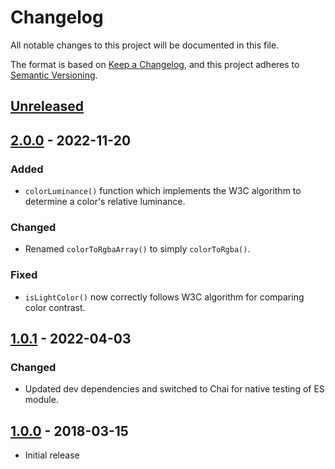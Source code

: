 # Changelog
All notable changes to this project will be documented in this file.

The format is based on [Keep a Changelog](https://keepachangelog.com/en/1.0.0/),
and this project adheres to [Semantic Versioning](https://semver.org/spec/v2.0.0.html).

## [Unreleased]


## [2.0.0] - 2022-11-20
### Added
- `colorLuminance()` function which implements the W3C algorithm to determine a color's relative luminance.

### Changed
- Renamed `colorToRgbaArray()` to simply `colorToRgba()`.

### Fixed
- `isLightColor()` now correctly follows W3C algorithm for comparing color contrast.


## [1.0.1] - 2022-04-03
### Changed
- Updated dev dependencies and switched to Chai for native testing of ES module.


## [1.0.0] - 2018-03-15
- Initial release

[Unreleased]: https://github.com/theodorejb/color-detect/compare/v2.0.0...HEAD
[2.0.0]: https://github.com/theodorejb/color-detect/compare/v1.0.1...v2.0.0
[1.0.1]: https://github.com/theodorejb/color-detect/compare/v1.0.0...v1.0.1
[1.0.0]: https://github.com/theodorejb/color-detect/tree/v1.0.0
